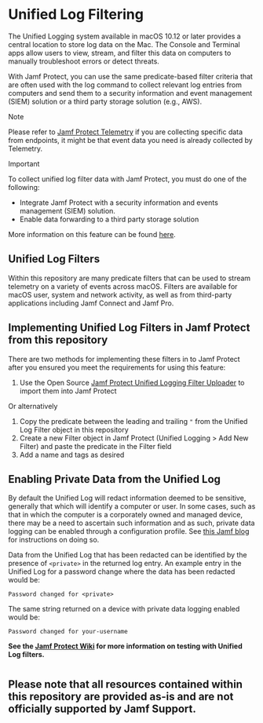 # Unified Log Filtering
The Unified Logging system available in macOS 10.12 or later provides a central location to store log data on the Mac. The Console and Terminal apps allow users to view, stream, and filter this data on computers to manually troubleshoot errors or detect threats.

With Jamf Protect, you can use the same predicate-based filter criteria that are often used with the log command to collect relevant log entries from computers and send them to a security information and event management (SIEM) solution or a third party storage solution (e.g., AWS).

> [!NOTE]  
> Please refer to [Jamf Protect Telemetry](https://learn.jamf.com/bundle/jamf-protect-documentation/page/Telemetry.html) if you are collecting specific data from endpoints, it might be that event data you need is already collected by Telemetry.


> [!IMPORTANT]  
> To collect unified log filter data with Jamf Protect, you must do one of the following:
> * Integrate Jamf Protect with a security information and events management (SIEM) solution.
> * Enable data forwarding to a third party storage solution


More information on this feature can be found [here](https://docs.jamf.com/jamf-protect/documentation/Unified_Logging.html).

## Unified Log Filters
Within this repository are many predicate filters that can be used to stream telemetry on a variety of events across macOS.  Filters are available for macOS user, system and network activity, as well as from third-party applications including Jamf Connect and Jamf Pro.

## Implementing Unified Log Filters in Jamf Protect from this repository
There are two methods for implementing these filters in to Jamf Protect after you ensured you meet the requirements for using this feature:

1. Use the Open Source [Jamf Protect Unified Logging Filter Uploader](https://github.com/red5coder/jamf-protect-ulf-uploader) to import them into Jamf Protect

Or alternatively 

1. Copy the predicate between the leading and trailing ```"``` from the Unified Log Filter object in this repository
2. Create a new Filter object in Jamf Protect (Unified Logging > Add New Filter) and paste the predicate in the Filter field
3. Add a name and tags as desired

## Enabling Private Data from the Unified Log
By default the Unified Log will redact information deemed to be sensitive, generally that which will identify a computer or user.  In some cases, such as that in which the computer is a corporately owned and managed device, there may be a need to ascertain such information and as such, private data logging can be enabled through a configuration profile.  See [this Jamf blog](https://www.jamf.com/blog/unified-logs-how-to-enable-private-data/) for instructions on doing so.

Data from the Unified Log that has been redacted can be identified by the presence of `<private>` in the returned log entry.  An example entry in the Unified Log for a password change where the data has been redacted would be:

`Password changed for <private>`

The same string returned on a device with private data logging enabled would be:

`Password changed for your-username`

**See the [Jamf Protect Wiki](https://github.com/jamf/jamfprotect/wiki/Unified-Log-Filtering) for more information on testing with Unified Log filters.**

#
## Please note that all resources contained within this repository are provided as-is and are not officially supported by Jamf Support.
